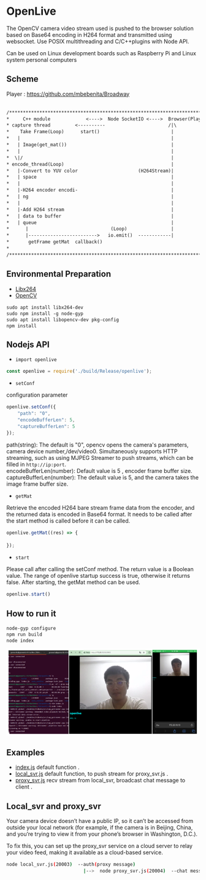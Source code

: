 # OpenLive

The OpenCV camera video stream used is pushed to the browser solution based on Base64 encoding in H264 format and transmitted using websocket. Use POSIX multithreading and C/C++plugins with Node API.

Can be used on Linux development boards such as Raspberry Pi and Linux system personal computers

## Scheme

Player : <https://github.com/mbebenita/Broadway>

```txt

/**************************************************************************/
*     C++ module             <---->  Node SocketIO <---->  Browser(Player) *
* capture thread         <----------                       /|\              *
*    Take Frame(Loop)      start()                          |               *
*   |                                                       |               *
*   | Image(get_mat())                                      |               *
*   |                                                       |               *
*  \|/                                                      |               *
* encode_thread(Loop)                                       |               *
*   |-Convert to YUV color                      (H264Stream)|               *
*   | space                                                 |               *
*   |                                                       |               *
*   |-H264 encoder encodi-                                  |               *
*   | ng                                                    |               *
*   |                                                       |               *
*   |-Add H264 stream                                       |               *
*   | data to buffer                                        |               *
*   | queue                                                 |               *
*      |                              (Loop)                |               *
*      |------------------------->   io.emit()  ------------|               *
*       getFrame getMat  callback()                                         *
*                                                                           *
/**************************************************************************/
```

## Environmental Preparation

* [Libx264](https://www.videolan.org/developers/x264.html)
* [OpenCV](https://github.com/opencv/opencv)

```shell
sudo apt install libx264-dev
sudo npm install -g node-gyp
sudo apt install libopencv-dev pkg-config
npm install
```

## Nodejs API

* `import openlive`

```js
const openlive = require('./build/Release/openlive');
```

* `setConf`

configuration parameter

```js
openlive.setConf({
    "path": "0",
    "encodeBufferLen": 5,
    "captureBufferLen": 5
});
```

path(string): The default is "0", opencv opens the camera's parameters, camera device number,/dev/video0. Simultaneously supports HTTP streaming, such as using MJPEG Streamer to push streams, which can be filled in ` http://ip:port `.  
encodeBufferLen(number): Default value is 5 , encoder frame buffer size.
captureBufferLen(number): The default value is 5, and the camera takes the image frame buffer size.  

* `getMat`

Retrieve the encoded H264 bare stream frame data from the encoder, and the returned data is encoded in Base64 format. It needs to be called after the start method is called before it can be called.

```js
openlive.getMat((res) => {

});
```

* `start`

Please call after calling the setConf method. The return value is a Boolean value. The range of openlive startup success is true, otherwise it returns false. After starting, the getMat method can be used.

```js
openlive.start()
```

## How to run it

```shell
node-gyp configure
npm run build
node index
```

![show](./resources/2024-05-04013528.png)

## Examples

* [index.js](./index.js) default function .
* [local_svr.js](./local_svr.js) default function, to push stream for proxy_svr.js .
* [proxy_svr.js](./proxy_svr.js) recv stream from local_svr, broadcast chat message to client .

## Local_svr and proxy_svr

Your camera device doesn’t have a public IP, so it can’t be accessed from outside your local network (for example, if the camera is in Beijing, China, and you’re trying to view it from your phone’s browser in Washington, D.C.).

To fix this, you can set up the proxy_svr service on a cloud server to relay your video feed, making it available as a cloud-based service.

```bash
node local_svr.js(20003)  --auth(proxy message)
                            |-->  node proxy_svr.js(20004)  --chat message--> client1
                                                                          --> client2
                                                                          --> client3
                                                                          --> ...
```
